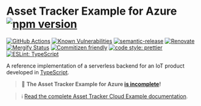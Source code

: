 # Asset Tracker Example for Azure [![npm version](https://img.shields.io/npm/v/@nordicsemiconductor/asset-tracker-cloud-azure.svg)](https://www.npmjs.com/package/@nordicsemiconductor/asset-tracker-cloud-azure)

[![GitHub Actions](https://github.com/NordicSemiconductor/asset-tracker-cloud-azure-js/workflows/Test%20and%20Release/badge.svg)](https://github.com/NordicSemiconductor/asset-tracker-cloud-azure-js/actions)
[![Known Vulnerabilities](https://snyk.io/test/github/NordicSemiconductor/asset-tracker-cloud-azure-js/badge.svg?targetFile=package.json)](https://snyk.io/test/github/NordicSemiconductor/asset-tracker-cloud-azure-js?targetFile=package.json)
[![semantic-release](https://img.shields.io/badge/%20%20%F0%9F%93%A6%F0%9F%9A%80-semantic--release-e10079.svg)](https://github.com/semantic-release/semantic-release)
[![Renovate](https://img.shields.io/badge/renovate-enabled-brightgreen.svg)](https://renovatebot.com)
[![Mergify Status](https://img.shields.io/endpoint.svg?url=https://gh.mergify.io/badges/NordicSemiconductor/asset-tracker-cloud-azure-js)](https://mergify.io)
[![Commitizen friendly](https://img.shields.io/badge/commitizen-friendly-brightgreen.svg)](http://commitizen.github.io/cz-cli/)
[![code style: prettier](https://img.shields.io/badge/code_style-prettier-ff69b4.svg)](https://github.com/prettier/prettier/)
[![ESLint: TypeScript](https://img.shields.io/badge/ESLint-TypeScript-blue.svg)](https://github.com/typescript-eslint/typescript-eslint)

A reference implementation of a serverless backend for an IoT product developed
in [TypeScript](https://www.typescriptlang.org/).

> :construction: **The Asset Tracker Example for Azure
> [is incomplete](https://github.com/NordicSemiconductor/asset-tracker-cloud-docs/discussions/12)!**

> :information_source:
> [Read the complete Asset Tracker Cloud Example documentation](https://nordicsemiconductor.github.io/asset-tracker-cloud-docs/).
